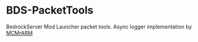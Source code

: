 # BDS-PacketTools
 BedrockServer Mod Launcher packet tools.
 Async logger implementation by [MCMrARM](https://github.com/MCMrARM) 

